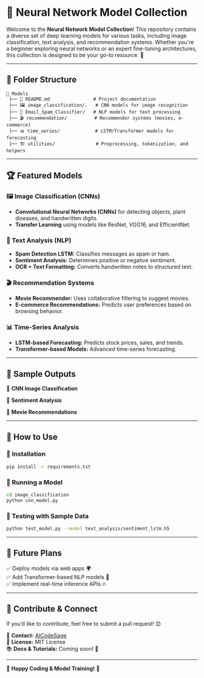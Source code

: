 # 🧠 Neural Network Model Collection

Welcome to the **Neural Network Model Collection**! This repository contains a diverse set of deep learning models for various tasks, including image classification, text analysis, and recommendation systems. Whether you're a beginner exploring neural networks or an expert fine-tuning architectures, this collection is designed to be your go-to resource. 🚀

---

## 📂 Folder Structure

```
📁 Models
 ├── 📝 README.md                # Project documentation
 ├── 🖼️ image_classification/.   # CNN models for image recognition
 ├── 📝 Email_Spam_Classifier/   # NLP models for text processing
 ├── 🎬 recommendation/          # Recommender systems (movies, e-commerce)
 ├── 📊 time_series/             # LSTM/Transformer models for forecasting
 ├── 🏗️ utilities/               # Preprocessing, tokenization, and helpers
```

---

## 🏆 Featured Models

### 🖼️ Image Classification (CNNs)



- **Convolutional Neural Networks (CNNs)** for detecting objects, plant diseases, and handwritten digits.
- **Transfer Learning** using models like ResNet, VGG16, and EfficientNet.

### 📝 Text Analysis (NLP)



- **Spam Detection LSTM:** Classifies messages as spam or ham.
- **Sentiment Analysis:** Determines positive or negative sentiment.
- **OCR + Text Formatting:** Converts handwritten notes to structured text.

### 🎬 Recommendation Systems



- **Movie Recommender:** Uses collaborative filtering to suggest movies.
- **E-commerce Recommendations:** Predicts user preferences based on browsing behavior.

### 📊 Time-Series Analysis



- **LSTM-based Forecasting:** Predicts stock prices, sales, and trends.
- **Transformer-based Models:** Advanced time-series forecasting.

---

## 📸 Sample Outputs

🚀 **CNN Image Classification**

💬 **Sentiment Analysis**

🎥 **Movie Recommendations**

---

## 🔧 How to Use

### 📌 Installation

```bash
pip install -r requirements.txt
```

### 🚀 Running a Model

```bash
cd image_classification
python cnn_model.py
```

### 🧪 Testing with Sample Data

```bash
python test_model.py --model text_analysis/sentiment_lstm.h5
```

---

## 📅 Future Plans

✅ Deploy models via web apps 🌍\
✅ Add Transformer-based NLP models 🤖\
✅ Implement real-time inference APIs 🔥

---

## 📢 Contribute & Connect

If you’d like to contribute, feel free to submit a pull request! 😊

💬 **Contact:** [AICodeSage](https://github.com/AICodeSage)\
📝 **License:** MIT License\
📚 **Docs & Tutorials:** Coming soon! 📖

---

🎉 **Happy Coding & Model Training!** 🎉


